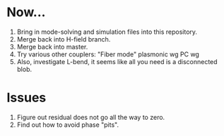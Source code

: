 Now...
======

1.  Bring in mode-solving and simulation files into this repository.
1.  Merge back into H-field branch.
1.  Merge back into master.
1.  Try various other couplers: 
    "Fiber mode"
    plasmonic wg
    PC wg
1.  Also, investigate L-bend, it seems like all you need is a disconnected blob.

Issues
=======

1.  Figure out residual does not go all the way to zero.
1.  Find out how to avoid phase "pits".


